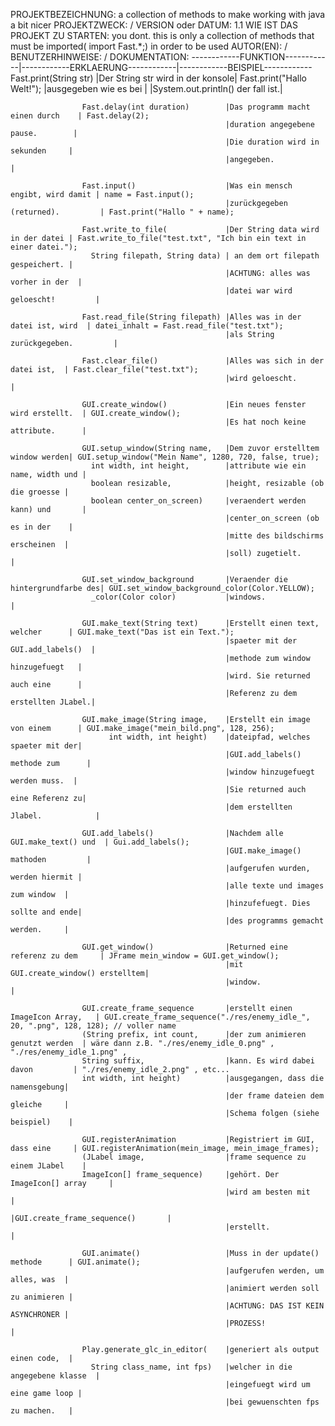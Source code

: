 PROJEKTBEZEICHNUNG: a collection of methods to make working with java a bit nicer
PROJEKTZWECK: /
VERSION oder DATUM: 1.1
WIE IST DAS PROJEKT ZU STARTEN: you dont. this is only a collection of methods that must be imported( import Fast.*;) in order to be used
AUTOR(EN): /
BENUTZERHINWEISE: /
DOKUMENTATION:
                    ------------FUNKTION------------|------------ERKLAERUNG------------|------------BEISPIEL------------
                    Fast.print(String str)          |Der String str wird in der konsole| Fast.print("Hallo Welt!");
                                                    |ausgegeben wie es bei             |
                                                    |System.out.println() der fall ist.|
                    
                    Fast.delay(int duration)        |Das programm macht einen durch    | Fast.delay(2);
                                                    |duration angegebene pause.        |
                                                    |Die duration wird in sekunden     |
                                                    |angegeben.                        |
                                                    
                    Fast.input()                    |Was ein mensch engibt, wird damit | name = Fast.input();
                                                    |zurückgegeben (returned).         | Fast.print("Hallo " + name);
                                                    
                    Fast.write_to_file(             |Der String data wird in der datei | Fast.write_to_file("test.txt", "Ich bin ein text in einer datei.");
                      String filepath, String data) | an dem ort filepath gespeichert. |
                                                    |ACHTUNG: alles was vorher in der  |
                                                    |datei war wird geloescht!         |
                                            
                    Fast.read_file(String filepath) |Alles was in der datei ist, wird  | datei_inhalt = Fast.read_file("test.txt");
                                                    |als String zurückgegeben.         |
                                                    
                    Fast.clear_file()               |Alles was sich in der datei ist,  | Fast.clear_file("test.txt");
                                                    |wird geloescht.                   |
                                                    
                    GUI.create_window()             |Ein neues fenster wird erstellt.  | GUI.create_window();
                                                    |Es hat noch keine attribute.      |
                                                
                    GUI.setup_window(String name,   |Dem zuvor erstelltem window werden| GUI.setup_window("Mein Name", 1280, 720, false, true);
                      int width, int height,        |attribute wie ein name, width und |
                      boolean resizable,            |height, resizable (ob die groesse |
                      boolean center_on_screen)     |veraendert werden kann) und       |
                                                    |center_on_screen (ob es in der    |
                                                    |mitte des bildschirms erscheinen  |
                                                    |soll) zugetielt.                  |
                                        
                    GUI.set_window_background       |Veraender die hintergrundfarbe des| GUI.set_window_background_color(Color.YELLOW);
                      _color(Color color)           |windows.                          |
                      
                    GUI.make_text(String text)      |Erstellt einen text, welcher      | GUI.make_text("Das ist ein Text.");
                                                    |spaeter mit der GUI.add_labels()  |
                                                    |methode zum window hinzugefuegt   |
                                                    |wird. Sie returned auch eine      |
                                                    |Referenz zu dem erstellten JLabel.|
                                                    
                    GUI.make_image(String image,    |Erstellt ein image von einem      | GUI.make_image("mein_bild.png", 128, 256);
                          int width, int height)    |dateipfad, welches spaeter mit der|
                                                    |GUI.add_labels() methode zum      |
                                                    |window hinzugefuegt werden muss.  |
                                                    |Sie returned auch eine Referenz zu|
                                                    |dem erstellten Jlabel.            |
                                                    
                    GUI.add_labels()                |Nachdem alle GUI.make_text() und  | Gui.add_labels();
                                                    |GUI.make_image() mathoden         |
                                                    |aufgerufen wurden, werden hiermit |
                                                    |alle texte und images zum window  |
                                                    |hinzufefuegt. Dies sollte and ende|
                                                    |des programms gemacht werden.     |
                                                    
                    GUI.get_window()                |Returned eine referenz zu dem     | JFrame mein_window = GUI.get_window();
                                                    |mit GUI.create_window() erstelltem|
                                                    |window.                           |

                    GUI.create_frame_sequence       |erstellt einen ImageIcon Array,   | GUI.create_frame_sequence("./res/enemy_idle_", 20, ".png", 128, 128); // voller name
                    (String prefix, int count,      |der zum animieren genutzt werden  | wäre dann z.B. "./res/enemy_idle_0.png" , "./res/enemy_idle_1.png" , 
                    String suffix,                  |kann. Es wird dabei davon         | "./res/enemy_idle_2.png" , etc...
                    int width, int height)          |ausgegangen, dass die namensgebung|
                                                    |der frame dateien dem gleiche     |
                                                    |Schema folgen (siehe beispiel)    |

                    GUI.registerAnimation           |Registriert im GUI, dass eine     | GUI.registerAnimation(mein_image, mein_image_frames);
                    (JLabel image,                  |frame sequence zu einem JLabel    |
                    ImageIcon[] frame_sequence)     |gehört. Der ImageIcon[] array     |
                      	                            |wird am besten mit                |
                                                    |GUI.create_frame_sequence()       |
                                                    |erstellt.                         |
                                                    
                    GUI.animate()                   |Muss in der update() methode      | GUI.animate();
                                                    |aufgerufen werden, um alles, was  |
                                                    |animiert werden soll zu animieren |
                                                    |ACHTUNG: DAS IST KEIN ASYNCHRONER |
                                                    |PROZESS!                          |
                    
                    Play.generate_glc_in_editor(    |generiert als output einen code,  |
                      String class_name, int fps)   |welcher in die angegebene klasse  |
                                                    |eingefuegt wird um eine game loop |
                                                    |bei gewuenschten fps zu machen.   |